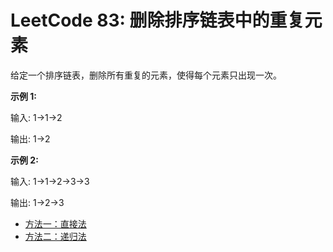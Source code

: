 # LeetCode 83: 删除排序链表中的重复元素
给定一个排序链表，删除所有重复的元素，使得每个元素只出现一次。

**示例 1:**

输入: 1->1->2

输出: 1->2

**示例 2:**

输入: 1->1->2->3->3

输出: 1->2->3

- [方法一：直接法](./deleteDuplicates.c)
- [方法二：递归法](./deleteDuplicatesRc.c)
